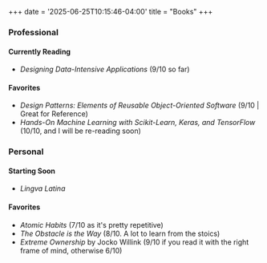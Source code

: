 +++
date = '2025-06-25T10:15:46-04:00'
title = "Books"
+++
### Professional
#### Currently Reading
 - *Designing Data-Intensive Applications* (9/10 so far)
#### Favorites
 - *Design Patterns: Elements of Reusable Object-Oriented Software* (9/10 | Great for Reference)
 - *Hands-On Machine Learning with Scikit-Learn, Keras, and TensorFlow* (10/10, and I will be re-reading soon)
### Personal
#### Starting Soon
 - *Lingva Latina*
<!--##### Wishlist/Backlog-->
<!-- - *The Meditations of Marcus Aurelius*-->
<!-- - Plutarchs *Lives*-->
<!-- - The Iliad, Oddessy, and Aeneid-->
#### Favorites
 - *Atomic Habits* (7/10 as it's pretty repetitive)
 - *The Obstacle is the Way* (8/10. A lot to learn from the stoics)
 - *Extreme Ownership* by Jocko Willink (9/10 if you read it with the right frame of mind, otherwise 6/10)
